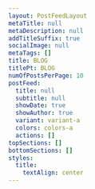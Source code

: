 ```yaml
---
layout: PostFeedLayout
metaTitle: null
metaDescription: null
addTitleSuffix: true
socialImage: null
metaTags: []
title: BLOG
titlePt: BLOG
numOfPostsPerPage: 10
postFeed:
  title: null
  subtitle: null
  showDate: true
  showAuthor: true
  variant: variant-a
  colors: colors-a
  actions: []
topSections: []
bottomSections: []
styles:
  title:
    textAlign: center
---
```

